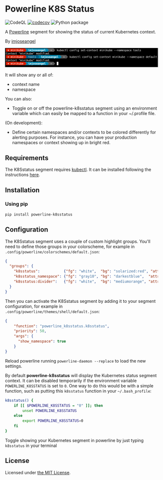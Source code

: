 # Powerline K8S Status

![CodeQL](https://github.com/imjoseangel/powerline-k8sstatus/workflows/CodeQL/badge.svg) [![codecov](https://codecov.io/gh/imjoseangel/powerline-k8sstatus/branch/devel/graph/badge.svg)](https://codecov.io/gh/imjoseangel/powerline-k8sstatus) ![Python package](https://github.com/imjoseangel/powerline-k8sstatus/workflows/Python%20package/badge.svg)


A [Powerline][1] segment for showing the status of current Kubernetes context.

By [imjoseangel][2]

![screenshot][4]

It will show any or all of:

* context name
* namespace


You can also:

* Toggle on or off the powerline-k8sstatus segment using an environment variable which can easily be mapped to a function in your ~/.profile file.

(On development):

* Define certain namespaces and/or contexts to be colored differently for alerting purposes. For instance, you can have your production namespaces or context showing up in bright red.

## Requirements

The K8Sstatus segment requires [kubectl][5]. It can be installed following the instructions [here][6].

## Installation

### Using pip

```txt
pip install powerline-k8sstatus
```

## Configuration

The K8Sstatus segment uses a couple of custom highlight groups. You'll need to define those groups in your colorscheme,
for example in `.config/powerline/colorschemes/default.json`:

```json
{
  "groups": {
    "k8sstatus":           {"fg": "white",  "bg": "solarized:red", "attrs": []},
    "k8sstatus_namespace": {"fg": "gray10", "bg": "darkestblue",  "attrs": []},
    "k8sstatus:divider":   {"fg": "white",  "bg": "mediumorange", "attrs": []}
  }
}
```

Then you can activate the K8Sstatus segment by adding it to your segment configuration,
for example in `.config/powerline/themes/shell/default.json`:

```json
{
    "function": "powerline_k8sstatus.k8sstatus",
    "priority": 50,
    "args": {
      "show_namespace": true
    }
}
```

Reload powerline running `powerline-daemon --replace` to load the new settings.

By default **powerline-k8sstatus** will display the Kubernetes status segment context. It can be disabled temporarily if the environment variable `POWERLINE_K8SSTATUS` is set to `0`. One way to do this would be with a simple function, such as putting this `k8sstatus` function in your `~/.bash_profile`:

```bash
k8sstatus() {
    if [[ $POWERLINE_K8SSTATUS = "0" ]]; then
        unset POWERLINE_K8SSTATUS
    else
        export POWERLINE_K8SSTATUS=0
    fi
}
```

Toggle showing your Kubernetes segment in powerline by just typing `k8sstatus` in your terminal

## License

Licensed under [the MIT License][3].

[1]: https://powerline.readthedocs.org/en/master/
[2]: https://imjoseangel.github.io
[3]: https://github.com/imjoseangel/powerline-k8sstatus/blob/devel/LICENSE
[4]: https://raw.githubusercontent.com/imjoseangel/powerline-k8sstatus/devel/screenshot.png
[5]: https://kubernetes.io/docs/reference/kubectl/overview/
[6]: https://kubernetes.io/docs/tasks/tools/install-kubectl/
